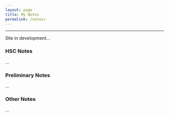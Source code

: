 ```yaml
---
layout: page
title: My Notes
permalink: /notes/
---
```

<hr>

Site in development...

### HSC Notes
...

### Preliminary Notes
...

### Other Notes
...

